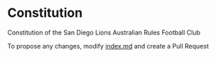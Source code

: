 # Constitution

Constitution of the San Diego Lions Australian Rules Football Club

To propose any changes, modify [index.md](index.md) and create a Pull Request

